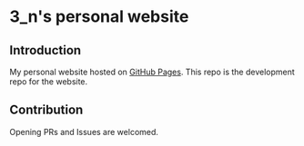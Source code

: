# 3_n's personal website

## Introduction

My personal website hosted on [GitHub Pages](https://3underscoreN.github.io). This repo is the development repo for the website.

## Contribution

Opening PRs and Issues are welcomed.
